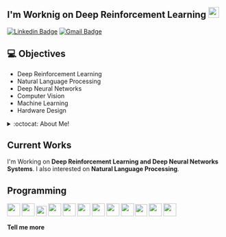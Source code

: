 ## I'm Worknig on Deep Reinforcement Learning <img src="https://media.giphy.com/media/hvRJCLFzcasrR4ia7z/giphy.gif" width="25px">

[![Linkedin Badge](https://img.shields.io/badge/-amir-askari-blue?style=flat-square&logo=Linkedin&logoColor=whi)](https://www.linkedin.com/in/amir-askari-38409b193/) [![Gmail Badge](https://img.shields.io/badge/-askaria079@gmail.com-c14438?style=flat-square&logo=Gmail&logoColor=white&link=mailto:askaria079@gmail.com)](mailto:askaria079@gmail.com)


## :computer: Objectives
* Deep Reinforcement Learning
* Natural Language Processing
* Deep Neural Networks
* Computer Vision
* Machine Learning
* Hardware Design
<details>
<summary>:octocat: About Me!</summary>

![Top Langs](https://github-readme-stats.vercel.app/api/top-langs/?username=naha7789&layout=compact&hide=css,html)

![Amir's Github Stats](https://github-readme-stats.vercel.app/api?username=naha7789&count_private=true&show_icons=true&theme=monokai&hide=[%22issues%22])

</details>

## Current Works
I'm Working on **Deep Reinforcement Learning and Deep Neural Networks Systems**. I also interested on **Natural Language Processing**.

## Programming
<img src = 'https://github.com/alimpk/raw/blob/main/logo/tech/python2.png' height='30'/> <img src = 'https://github.com/naha7789/naha7789/blob/master/linux-tux.svg' width='30'/> <img src = 'https://github.com/naha7789/naha7789/blob/master/scala-4.svg' width='24'/> <img src = 'https://github.com/alimpk/raw/blob/main/logo/tech/c.svg' width='30'/> <img src = 'https://github.com/alimpk/raw/blob/main/logo/tech/cpp.svg' width='30'/> <img src = 'https://github.com/alimpk/raw/blob/main/logo/tech/git.svg' width='30'/> <img src='https://github.com/naha7789/naha7789/blob/master/django-community.svg' height=30> <img src='https://github.com/naha7789/naha7789/blob/master/docker.svg' height=30> <img src='https://github.com/alimpk/raw/blob/main/logo/tech/sql.svg' height=30> <img src='https://github.com/alimpk/raw/blob/main/logo/tech/systemverilog.png' height=28> <img src='https://github.com/alimpk/raw/blob/main/logo/tech/vivado.png' height=30> <img src='https://github.com/alimpk/raw/blob/main/logo/tech/quartusprime.png' height=30>
 
**Tell me more**
